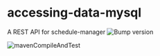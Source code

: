# accessing-data-mysql
A REST API for schedule-manager
![Bump version](https://github.com/SpGianniler/accessing-data-mysql/workflows/Bump%20version/badge.svg)

![mavenCompileAndTest](https://github.com/SpGianniler/accessing-data-mysql/workflows/mavenCompileAndTest/badge.svg)
